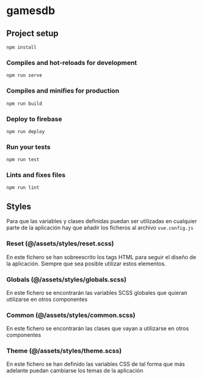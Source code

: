 # gamesdb

## Project setup
```
npm install
```

### Compiles and hot-reloads for development
```
npm run serve
```

### Compiles and minifies for production
```
npm run build
```

### Deploy to firebase
```
npm run deploy
```

### Run your tests
```
npm run test
```

### Lints and fixes files
```
npm run lint
```

## Styles
Para que las variables y clases definidas puedan ser utilizadas en cualquier parte de la aplicación hay que añadir los ficheros al archivo `vue.config.js`

### Reset (@/assets/styles/reset.scss)
En este fichero se han sobreescrito los tags HTML para seguir el diseño de la aplicación. Siempre que sea posible utilizar estos elementos.

### Globals (@/assets/styles/globals.scss)
En este fichero se encontrarán las variables SCSS globales que quieran utilizarse en otros componentes

### Common (@/assets/styles/common.scss)
En este fichero se encontrarán las clases que vayan a utilizarse en otros componentes

### Theme (@/assets/styles/theme.scss)
En este fichero se han definido las variables CSS de tal forma que más adelante puedan cambiarse los temas de la aplicación
